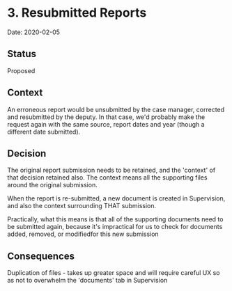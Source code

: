 # 3. Resubmitted Reports

Date: 2020-02-05

## Status

Proposed

## Context

An erroneous report would be unsubmitted by the case manager, corrected and resubmitted by the deputy. In that case, we'd probably make the request again with the same source, report dates and year (though a different date submitted).

## Decision

The original report submission needs to be retained, and the 'context' of that decision retained also. The context means all the supporting files around the original submission.

When the report is re-submitted, a new document is created in Supervision, and also the context surrounding THAT submission.

Practically, what this means is that all of the supporting documents need to be submitted again, because it's impractical for us to check for documents added, removed, or modifiedfor this new submission


## Consequences

Duplication of files - takes up greater space and will require careful UX so as not to overwhelm the 'documents' tab in Supervision
